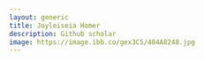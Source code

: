 ```yaml
---
layout: generic
title: Joyleiseia Homer
description: Github scholar
image: https://image.ibb.co/gex3C5/484A8248.jpg
---
```

